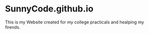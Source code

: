 # SunnyCode.github.io


This is my Website created for my college practicals and healping my firends. 
